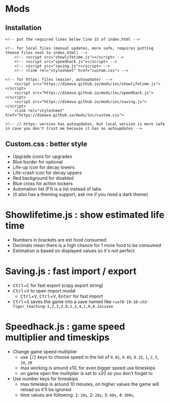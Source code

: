 # Mods

## Installation

	<!-- put the required lines below line 15 of index.html -->
	
	<!-- for local files (manual updates, more safe, requires putting theese files next to index.html) -->
		<!-- <script src="showlifetime.js"></script> -->
		<!-- <script src="speedhack.js"></script> -->
		<!-- <script src="saving.js"></script> -->
		<!-- <link rel="stylesheet" href="custom.css"> -->
	
	<!-- for https: files (easier, autoupdate)  -->
		<script src="https://dimava.github.io/mods/inc/showlifetime.js"></script>
		<script src="https://dimava.github.io/mods/inc/speedhack.js"></script>
		<script src="https://dimava.github.io/mods/inc/saving.js"></script>
		<link rel="stylesheet" href="https://dimava.github.io/mods/inc/custom.css">
	
	<!-- // https: version has autoupdates, but local version is more safe in case you don't trust me because it has no autoupdates -->

## Custom.css : better style
 - Upgrade icons for upgrades
 - Blue border for optional
 - Life-up icon for decay lowers
 - Life-crash icon for decay uppers
 - Red background for disabled
 - Blue cross for action lockers
 - Automation list (F1) is a list instead of tabs
 - (it also has a theming support, ask me if you need a dark theme)

# Showlifetime.js : show estimated life time
 - Numbers in brackets are est food consumed
 - Decimals mean there is a high chance for 1 more food to be consumed
 - Estimation is based on displayed values so it's not perfect

# Saving.js : fast import / export
 - <kbd>Ctrl</kbd>+<kbd>C</kbd> for fast export (copy export string)
 - <kbd>Ctrl</kbd>+<kbd>V</kbd> to open import modal
   - <kbd>Ctrl</kbd>+<kbd>V</kbd>, <kbd>Ctrl</kbd>+<kbd>V</kbd>, <kbd>Enter</kbd> for fast import
 - <kbd>Ctrl</kbd>+<kbd>S</kbd> saves the game into a save named like `run78-19꞉10-ch3-Tiger_teaching-1,2,3,2,0,1,3,4,1,0,0.incsave`

# Speedhack.js : game speed multiplier and timeskips
 - Change game speed multiplier
   - use <kbd>\[</kbd>/<kbd>\]</kbd> keys to choose speed in the list of `0.01`, `0.05`, `0.25`, `1`, `2`, `5`, `10`, `20`
   - max working is around x10, for even bigger speed use timeskips 
   - on game open the multiplier is set to x20 so you don't forget to
 - Use number keys for timeskips
   - max timeskip is around 10 minutes, on higher values the game will reload so it'll be ignored
   - time values are following: <kbd>1</kbd>: `10s`, <kbd>2</kbd>: `20s`, <kbd>3</kbd>: `60s`, <kbd>4</kbd>: `300s`, 